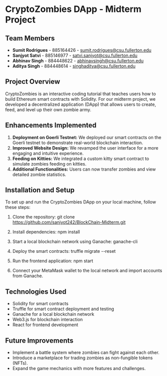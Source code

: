 # CryptoZombies DApp - Midterm Project

## Team Members
- **Sumit Rodrigues** - 885164426 - sumit.rodrigues@csu.fullerton.edu
- **Sanjyot Satvi** - 885146977 - satvi.sanjyot@csu.fullerton.edu
- **Abhinav Singh** - 884448622 - abhinavsingh@csu.fullerton.edu
- **Aditya Singh** - 884448614 - singhaditya@csu.fullerton.edu

## Project Overview
CryptoZombies is an interactive coding tutorial that teaches users how to build Ethereum smart contracts with Solidity. For our midterm project, we developed a decentralized application (DApp) that allows users to create, feed, and level up their own zombie army.

## Enhancements Implemented
1. **Deployment on Goerli Testnet:** We deployed our smart contracts on the Goerli testnet to demonstrate real-world blockchain interaction.
2. **Improved Website Design:** We revamped the user interface for a more engaging and intuitive experience.
3. **Feeding on Kitties:** We integrated a custom kitty smart contract to simulate zombies feeding on kitties.
4. **Additional Functionalities:** Users can now transfer zombies and view detailed zombie statistics.

## Installation and Setup
To set up and run the CryptoZombies DApp on your local machine, follow these steps:

1. Clone the repository:
git clone https://github.com/sanjyot242/BlockChain-Midterm.git

2. Install dependencies:
npm install

3. Start a local blockchain network using Ganache:
ganache-cli

4. Deploy the smart contracts:
truffle migrate --reset

5. Run the frontend application:
npm start

6. Connect your MetaMask wallet to the local network and import accounts from Ganache.

## Technologies Used
- Solidity for smart contracts
- Truffle for smart contract deployment and testing
- Ganache for a local blockchain network
- Web3.js for blockchain interaction
- React for frontend development

## Future Improvements
- Implement a battle system where zombies can fight against each other.
- Introduce a marketplace for trading zombies as non-fungible tokens (NFTs).
- Expand the game mechanics with more features and challenges.
